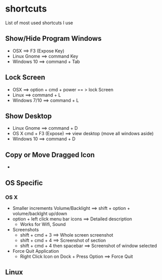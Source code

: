# shortcuts
List of most used shortcuts I use


## Show/Hide Program Windows 
* OSX ==> F3 (Expose Key)
* Linux Gnome ==> command Key
* Windows 10 ==> command + Tab

## Lock Screen
* OSX ==> option + cmd + power == >  lock Screen
* Linux ==> command + L
* Windows 7/10 ==> command + L

## Show Desktop
* Linux Gnome ==> command + D 
* OS X cmd + F3 (Expose) ==> view desktop (move all windows aside)
* Windows 10 ==> command  + D

## Copy or Move Dragged Icon
* 

## OS Specific 
### OS X 
* Smaller increments Volume/Backlight ==> shift + option + volume/backlght up/down 
* option + left click menu bar icons ==> Detailed description
  * Works for Wifi, Sound
* Screenshots
  * shift + cmd + 3 ==> Whole screen screenshot
  * shift + cmd + 4 ==> Screenshot of section
  * shift + cmd + 4 then spacebar ==> Screenshot of window selected
* Force Quit Application
  * Right Click Icon on Dock + Press Option ==> Force Quit
  
  
## Linux 

